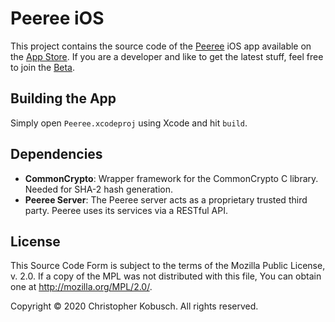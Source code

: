 # Peeree iOS

This project contains the source code of the [Peeree](https://www.peeree.de/) iOS app available on the [App Store](https://itunes.apple.com/us/app/peeree/id1363719515?l=en&ls=1&mt=8). If you are a developer and like to get the latest stuff, feel free to join the [Beta](https://testflight.apple.com/join/nEontnke).

## Building the App

Simply open `Peeree.xcodeproj` using Xcode and hit `build`.

## Dependencies

- **CommonCrypto**: Wrapper framework for the CommonCrypto C library. Needed for SHA-2 hash generation.
- **Peeree Server**: The Peeree server acts as a proprietary trusted third party. Peeree uses its services via a RESTful API. 

## License

This Source Code Form is subject to the terms of the Mozilla Public
License, v. 2.0. If a copy of the MPL was not distributed with this
file, You can obtain one at http://mozilla.org/MPL/2.0/.

Copyright © 2020 Christopher Kobusch. All rights reserved.
